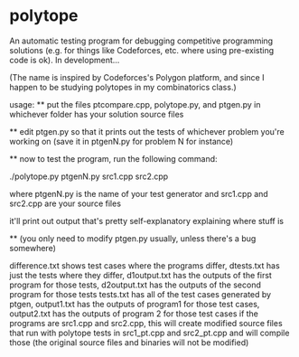 # polytope
An automatic testing program for debugging competitive programming solutions (e.g. for things like Codeforces, etc. where using pre-existing code is ok). In development...

(The name is inspired by Codeforces's Polygon platform, and since I happen to be studying polytopes in my combinatorics class.)

usage: 
** put the files ptcompare.cpp, polytope.py, and ptgen.py in whichever folder has your solution source files

** edit ptgen.py so that it prints out the tests of whichever problem you're working on 
(save it in ptgenN.py for problem N for instance)

** now to test the program, run the following command:

./polytope.py ptgenN.py src1.cpp src2.cpp

where ptgenN.py is the name of your test generator and src1.cpp and src2.cpp are your source files

it'll print out output that's pretty self-explanatory explaining where stuff is

** (you only need to modify ptgen.py usually, unless there's a bug somewhere)

difference.txt shows test cases where the programs differ, dtests.txt has just the tests where they differ, d1output.txt has the outputs of the first program for those tests, d2output.txt has the outputs of the second program for those tests
tests.txt has all of the test cases generated by ptgen, output1.txt has the outputs of program1 for those test cases, output2.txt has the outputs of program 2 for those test cases
if the programs are src1.cpp and src2.cpp, this will create modified source files that run with polytope tests in src1_pt.cpp and src2_pt.cpp and will compile those
(the original source files and binaries will not be modified)



